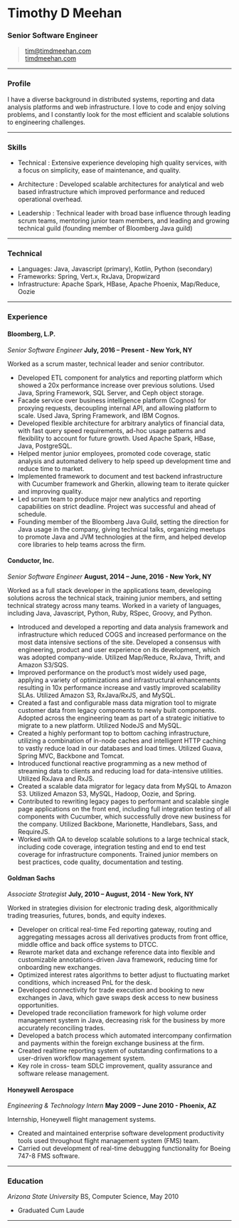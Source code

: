 
# Timothy D Meehan

### Senior Software Engineer

> [tim@timdmeehan.com](mailto:tim@timdmeehan.com)  
> [timdmeehan.com](http://timdmeehan.com)

------

### Profile

I have a diverse background in distributed systems, reporting and data analysis platforms and web infrastructure.  I love to code and enjoy solving problems, and I constantly look for the most efficient and scalable solutions to engineering challenges.

------

### Skills

* Technical
  : Extensive experience developing high quality services, with a focus on simplicity, ease of maintenance, and quality.

* Architecture
  : Developed scalable architectures for analytical and web based infrastructure which improved performance and reduced operational overhead.

* Leadership
  : Technical leader with broad base influence through leading scrum teams, mentoring junior team members, and leading and growing technical guild (founding member of Bloomberg Java guild)
  
-------

### Technical

* Languages: Java, Javascript (primary), Kotlin, Python (secondary)
* Frameworks: Spring, Vert.x, RxJava, Dropwizard
* Infrastructure: Apache Spark, HBase, Apache Phoenix, Map/Reduce, Oozie

------

### Experience

#### Bloomberg, L.P.
 *Senior Software Engineer*
  __July, 2016 – Present - New York, NY__

Worked as a scrum master, technical leader and senior contributor.

* Developed ETL component for analytics and reporting platform which showed a 20x performance increase over previous solutions.  Used Java, Spring Framework, SQL Server, and Ceph object storage.
* Facade service over business intelligence platform (Cognos) for proxying requests, decoupling internal API, and allowing platform to scale.  Used Java, Spring Framework, and IBM Cognos.
* Developed flexible architecture for arbitrary analytics of financial data, with fast query speed requirements, ad-hoc usage patterns and flexibility to account for future growth.  Used Apache Spark, HBase, Java, PostgreSQL.
* Helped mentor junior employees, promoted code coverage, static analysis and automated delivery to help speed up development time and reduce time to market.  
* Implemented framework to document and test backend infrastructure with Cucumber framework and Gherkin, allowing team to iterate quicker and improving quality.
* Led scrum team to produce major new analytics and reporting capabilities on strict deadline.  Project was successful and ahead of schedule.
* Founding member of the Bloomberg Java Guild, setting the direction for Java usage in the company, giving technical talks, organizing meetups to promote Java and JVM technologies at the firm, and helped develop core libraries to help teams across the firm.


#### Conductor, Inc.
 *Senior Software Engineer*
  __August, 2014 – June, 2016 - New York, NY__

Worked as a full stack developer in the applications team, developing solutions across the technical stack, training junior members, and setting technical strategy across many teams.  Worked in a variety of languages, including Java, Javascript, Python, Ruby, RSpec, Groovy, and Python.

* Introduced and developed a reporting and data analysis framework and infrastructure which reduced COGS and increased performance on the most data intensive sections of the site.  Developed a consensus with engineering, product and user experience on its development, which was adopted company-wide.  Utilized Map/Reduce, RxJava, Thrift, and Amazon S3/SQS.
* Improved performance on the product’s most widely used page, applying a variety of optimizations and infrastructural enhancements resulting in 10x performance increase and vastly improved scalability SLAs.  Utilized Amazon S3, RxJava/RxJS, and MySQL.
* Created a fast and configurable mass data migration tool to migrate customer data from legacy components to newly built components.  Adopted across the engineering team as part of a strategic initiative to migrate to a new platform.  Utilized NodeJS and MySQL.
* Created a highly performant top to bottom caching infrastructure, utilizing a combination of in-node caches and intelligent HTTP caching to vastly reduce load in our databases and load times.  Utilized Guava, Spring MVC, Backbone and Tomcat.
* Introduced functional reactive programming as a new method of streaming data to clients and reducing load for data-intensive utilities.  Utilized RxJava and RxJS.
* Created a scalable data migrator for legacy data from MySQL to Amazon S3.  Utilized Amazon S3, MySQL, Hadoop, Oozie, and Spring.
* Contributed to rewriting legacy pages to performant and scalable single page applications on the front end, including full integration testing of all components with Cucumber, which successfully drove new business for the company.  Utilized Backbone, Marionette, Handlebars, Sass, and RequireJS.
* Worked with QA to develop scalable solutions to a large technical stack, including code coverage, integration testing and end to end test coverage for infrastructure components.  Trained junior members on best practices, code quality, documentation and testing.


#### Goldman Sachs
 *Associate Strategist*
  __July, 2010 – August, 2014 - New York, NY__

Worked in strategies division for electronic trading desk, algorithmically trading treasuries, futures, bonds, and equity indexes.

* Developer on critical real-time Fed reporting gateway, routing and aggregating messages across all derivatives products from front office, middle office and back office systems to DTCC.
* Rewrote market data and exchange reference data into flexible and customizable annotations-driven Java framework, reducing time for onboarding new exchanges.
* Optimized interest rates algorithms to better adjust to fluctuating market conditions, which increased PnL for the desk.
* Developed connectivity for trade execution and booking to new exchanges in Java, which gave swaps desk access to new business opportunities.
* Developed trade reconciliation framework for high volume order management system in Java, decreasing risk for the business by more accurately reconciling trades.
* Developed a batch process which automated intercompany confirmation and payments within the foreign exchange business at the firm.
* Created realtime reporting system of outstanding confirmations to a user-driven workflow management system.
* Key role in cross- team SDLC improvement, quality assurance and software release management.


#### Honeywell Aerospace
  *Engineering & Technology Intern*
  __May 2009 – June 2010 - Phoenix, AZ__

Internship, Honeywell flight management systems.

* Created and maintained enterprise software development productivity tools used throughout flight management system (FMS) team.
* Carried out development of real-time debugging functionality for Boeing 747-8 FMS software.

------

### Education
  *Arizona State University*
  BS, Computer Science, May 2010			

  * Graduated Cum Laude

------
